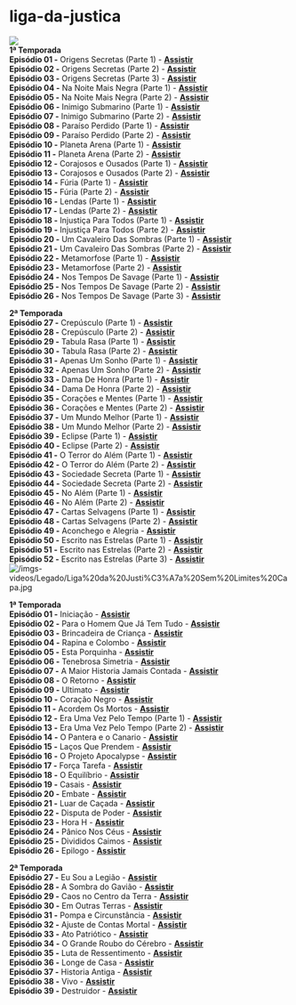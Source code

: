 # liga-da-justica

![](https://redecanais.cx/imgs-videos/Legado/Liga%20da%20Justi%C3%A7a%20Capa.jpg)  
**1ª Temporada**  
**Episódio 01 -** Origens Secretas (Parte 1) - [**Assistir**](https://redecanais.cx/musicvideo.php?vid=aeaf156fd)  
**Episódio 02 -** Origens Secretas (Parte 2) - [**Assistir**](https://redecanais.cx/musicvideo.php?vid=2f2602cf6)  
**Episódio 03 -** Origens Secretas (Parte 3) - [**Assistir**](https://redecanais.cx/musicvideo.php?vid=717a3427b)  
**Episódio 04 -** Na Noite Mais Negra (Parte 1) - [**Assistir**](https://redecanais.cx/musicvideo.php?vid=f9fb7f077)  
**Episódio 05 -** Na Noite Mais Negra (Parte 2) - [**Assistir**](https://redecanais.cx/musicvideo.php?vid=cc68f5d51)  
**Episódio 06 -** Inimigo Submarino (Parte 1) - [**Assistir**](https://redecanais.cx/musicvideo.php?vid=bd3e9618e)  
**Episódio 07 -** Inimigo Submarino (Parte 2) - [**Assistir**](https://redecanais.cx/musicvideo.php?vid=aadeffc1b)  
**Episódio 08 -** Paraíso Perdido (Parte 1) - [**Assistir**](https://redecanais.cx/musicvideo.php?vid=bb1000b1c)  
**Episódio 09 -** Paraíso Perdido (Parte 2) - [**Assistir**](https://redecanais.cx/musicvideo.php?vid=33b3ea17b)  
**Episódio 10 -** Planeta Arena (Parte 1) - [**Assistir**](https://redecanais.cx/musicvideo.php?vid=2fc393185)  
**Episódio 11 -** Planeta Arena (Parte 2) - [**Assistir**](https://redecanais.cx/musicvideo.php?vid=a79457308)  
**Episódio 12 -** Corajosos e Ousados (Parte 1) - [**Assistir**](https://redecanais.cx/musicvideo.php?vid=9cf2081bf)  
**Episódio 13 -** Corajosos e Ousados (Parte 2) - [**Assistir**](https://redecanais.cx/musicvideo.php?vid=d7dbcd555)  
**Episódio 14 -** Fúria (Parte 1) - [**Assistir**](https://redecanais.cx/liga-da-justica-episodio-14-furia-parte-1_9f6bcd403.html)  
**Episódio 15 -** Fúria (Parte 2) - [**Assistir**](https://redecanais.cx/liga-da-justica-episodio-15-furia-parte-2_b5ef9ccbf.html)  
**Episódio 16 -** Lendas (Parte 1) - [**Assistir**](https://redecanais.cx/liga-da-justica-episodio-16-lendas-parte-1_63ea72b1f.html)  
**Episódio 17 -** Lendas (Parte 2) - [**Assistir**](https://redecanais.cx/liga-da-justica-episodio-17-lendas-parte-2_bd2518384.html)  
**Episódio 18 -** Injustiça Para Todos (Parte 1) - [**Assistir**](https://redecanais.cx/musicvideo.php?vid=57e2fb6b8)  
**Episódio 19 -** Injustiça Para Todos (Parte 2) - [**Assistir**](https://redecanais.cx/musicvideo.php?vid=448ada402)  
**Episódio 20 -** Um Cavaleiro Das Sombras (Parte 1) - [**Assistir**](https://redecanais.cx/musicvideo.php?vid=4fb11c6bc)  
**Episódio 21 -** Um Cavaleiro Das Sombras (Parte 2) - [**Assistir**](https://redecanais.cx/musicvideo.php?vid=2471e27ee)  
**Episódio 22 -** Metamorfose (Parte 1) - [**Assistir**](https://redecanais.cx/musicvideo.php?vid=39fb8e8d0)  
**Episódio 23 -** Metamorfose (Parte 2) - [**Assistir**](https://redecanais.cx/musicvideo.php?vid=562bc6e23)  
**Episódio 24 -** Nos Tempos De Savage (Parte 1) - [**Assistir**](https://redecanais.cx/musicvideo.php?vid=3b5bfccda)  
**Episódio 25 -** Nos Tempos De Savage (Parte 2) - [**Assistir**](https://redecanais.cx/liga-da-justica-episodio-25-nos-tempos-de-savage-parte-2_c878dd0ed.html)  
**Episódio 26 -** Nos Tempos De Savage (Parte 3) - [**Assistir**](https://redecanais.cx/liga-da-justica-episodio-26-nos-tempos-de-savage-parte-3_9c0b5d297.html)  

**2ª Temporada**  
**Episódio 27 -** Crepúsculo (Parte 1) - [**Assistir**](https://redecanais.cx/musicvideo.php?vid=575fb22d0)  
**Episódio 28 -** Crepúsculo (Parte 2) - [**Assistir**](https://redecanais.cx/musicvideo.php?vid=6d280d0da)  
**Episódio 29 -** Tabula Rasa (Parte 1) - [**Assistir**](https://redecanais.cx/musicvideo.php?vid=eb08aea55)  
**Episódio 30 -** Tabula Rasa (Parte 2) - [**Assistir**](https://redecanais.cx/musicvideo.php?vid=5bab1ae5a)  
**Episódio 31 -** Apenas Um Sonho (Parte 1) - [**Assistir**](https://redecanais.cx/musicvideo.php?vid=52e6d1b4d)  
**Episódio 32 -** Apenas Um Sonho (Parte 2) - [**Assistir**](https://redecanais.cx/musicvideo.php?vid=bae9e90aa)  
**Episódio 33 -** Dama De Honra (Parte 1) - [**Assistir**](https://redecanais.cx/musicvideo.php?vid=1ca35e32b)  
**Episódio 34 -** Dama De Honra (Parte 2) - [**Assistir**](https://redecanais.cx/musicvideo.php?vid=38a04a86d)  
**Episódio 35 -** Corações e Mentes (Parte 1) - [**Assistir**](https://redecanais.cx/musicvideo.php?vid=a973772a8)  
**Episódio 36 -** Corações e Mentes (Parte 2) - [**Assistir**](https://redecanais.cx/musicvideo.php?vid=26426fdcf)  
**Episódio 37 -** Um Mundo Melhor (Parte 1) - [**Assistir**](https://redecanais.cx/musicvideo.php?vid=d4abfe9b5)  
**Episódio 38 -** Um Mundo Melhor (Parte 2) - [**Assistir**](https://redecanais.cx/musicvideo.php?vid=998f5ef89)  
**Episódio 39 -** Eclipse (Parte 1) - [**Assistir**](https://redecanais.cx/musicvideo.php?vid=4cfd86eef)  
**Episódio 40 -** Eclipse (Parte 2) - [**Assistir**](https://redecanais.cx/musicvideo.php?vid=2b4969690)  
**Episódio 41 -** O Terror do Além (Parte 1) - [**Assistir**](https://redecanais.cx/musicvideo.php?vid=19887c353)  
**Episódio 42 -** O Terror do Além (Parte 2) - [**Assistir**](https://redecanais.cx/musicvideo.php?vid=486922aa6)  
**Episódio 43 -** Sociedade Secreta (Parte 1) - [**Assistir**](https://redecanais.cx/musicvideo.php?vid=1c964880e)  
**Episódio 44 -** Sociedade Secreta (Parte 2) - [**Assistir**](https://redecanais.cx/musicvideo.php?vid=7a5f8f1f4)  
**Episódio 45 -** No Além (Parte 1) - [**Assistir**](https://redecanais.cx/musicvideo.php?vid=b2dc189ea)  
**Episódio 46 -** No Além (Parte 2) - [**Assistir**](https://redecanais.cx/musicvideo.php?vid=99e1fdf25)  
**Episódio 47 -** Cartas Selvagens (Parte 1) - [**Assistir**](https://redecanais.cx/musicvideo.php?vid=e9a3696bd)  
**Episódio 48 -** Cartas Selvagens (Parte 2) - [**Assistir**](https://redecanais.cx/musicvideo.php?vid=928c6b5e5)  
**Episódio 49 -** Aconchego e Alegria - [**Assistir**](https://redecanais.cx/musicvideo.php?vid=20ac20957)  
**Episódio 50 -** Escrito nas Estrelas (Parte 1) - [**Assistir**](https://redecanais.cx/musicvideo.php?vid=4c9c455de)  
**Episódio 51 -** Escrito nas Estrelas (Parte 2) - [**Assistir**](https://redecanais.cx/musicvideo.php?vid=56c79a28c)  
**Episódio 52 -** Escrito nas Estrelas (Parte 3) - [**Assistir**](https://redecanais.cx/musicvideo.php?vid=c6114450c)  
![/imgs-videos/Legado/Liga%20da%20Justi%C3%A7a%20Sem%20Limites%20Capa.jpg](https://redecanais.cx/imgs-videos/Legado/Liga%20da%20Justi%C3%A7a%20Sem%20Limites%20Capa.jpg) 

**1ª Temporada**  
**Episódio 01 -** Iniciação - [**Assistir**](https://redecanais.cx/musicvideo.php?vid=864dd9348)  
**Episódio 02 -** Para o Homem Que Já Tem Tudo - [**Assistir**](https://redecanais.cx/musicvideo.php?vid=90c82f2a1)  
**Episódio 03 -** Brincadeira de Criança - [**Assistir**](https://redecanais.cx/musicvideo.php?vid=9ccce9d0b)  
**Episódio 04 -** Rapina e Colombo - [**Assistir**](https://redecanais.cx/musicvideo.php?vid=dcb9f66c0)  
**Episódio 05 -** Esta Porquinha - [**Assistir**](https://redecanais.cx/musicvideo.php?vid=735947fa4)  
**Episódio 06 -** Tenebrosa Simetria - [**Assistir**](https://redecanais.cx/musicvideo.php?vid=93d33a803)  
**Episódio 07 -** A Maior Historia Jamais Contada - [**Assistir**](https://redecanais.cx/musicvideo.php?vid=a8a340ab6)  
**Episódio 08 -** O Retorno - [**Assistir**](https://redecanais.cx/musicvideo.php?vid=0b5995900)  
**Episódio 09 -** Ultimato - [**Assistir**](https://redecanais.cx/musicvideo.php?vid=cde1febe4)  
**Episódio 10 -** Coração Negro - [**Assistir**](https://redecanais.cx/musicvideo.php?vid=211d2b415)  
**Episódio 11 -** Acordem Os Mortos - [**Assistir**](https://redecanais.cx/musicvideo.php?vid=3c058e5b3)  
**Episódio 12 -** Era Uma Vez Pelo Tempo (Parte 1) - [**Assistir**](https://redecanais.cx/musicvideo.php?vid=6274cc383)  
**Episódio 13 -** Era Uma Vez Pelo Tempo (Parte 2) - [**Assistir**](https://redecanais.cx/musicvideo.php?vid=534aed8e3)  
**Episódio 14 -** O Pantera e o Canario - [**Assistir**](https://redecanais.cx/musicvideo.php?vid=3326e9720)  
**Episódio 15 -** Laços Que Prendem - [**Assistir**](https://redecanais.cx/musicvideo.php?vid=896da2053)  
**Episódio 16 -** O Projeto Apocalypse - [**Assistir**](https://redecanais.cx/musicvideo.php?vid=98100035f)  
**Episódio 17 -** Força Tarefa - [**Assistir**](https://redecanais.cx/musicvideo.php?vid=5e5663892)  
**Episódio 18 -** O Equilíbrio - [**Assistir**](https://redecanais.cx/musicvideo.php?vid=be3ee139f)  
**Episódio 19 -** Casais - [**Assistir**](https://redecanais.cx/musicvideo.php?vid=adaa4639f)  
**Episódio 20 -** Embate - [**Assistir**](https://redecanais.cx/musicvideo.php?vid=d9d6976c6)  
**Episódio 21 -** Luar de Caçada - [**Assistir**](https://redecanais.cx/musicvideo.php?vid=ecd6766ef)  
**Episódio 22 -** Disputa de Poder - [**Assistir**](https://redecanais.cx/musicvideo.php?vid=01f7eecef)  
**Episódio 23 -** Hora H - [**Assistir**](https://redecanais.cx/musicvideo.php?vid=773ca0d29)  
**Episódio 24 -** Pânico Nos Céus - [**Assistir**](https://redecanais.cx/musicvideo.php?vid=9d53381e1)  
**Episódio 25 -** Divididos Caimos - [**Assistir**](https://redecanais.cx/musicvideo.php?vid=65f68bb4a)  
**Episódio 26 -** Epilogo - [**Assistir**](https://redecanais.cx/musicvideo.php?vid=23e0ef084)  

**2ª Temporada**  
**Episódio 27 -** Eu Sou a Legião - [**Assistir**](https://redecanais.cx/musicvideo.php?vid=165f64eb2)  
**Episódio 28 -** A Sombra do Gavião - [**Assistir**](https://redecanais.cx/musicvideo.php?vid=4931ed3bf)  
**Episódio 29 -** Caos no Centro da Terra - [**Assistir**](https://redecanais.cx/musicvideo.php?vid=0f58d61ea)  
**Episódio 30 -** Em Outras Terras - [**Assistir**](https://redecanais.cx/musicvideo.php?vid=9b3257d5e)  
**Episódio 31 -** Pompa e Circunstância - [**Assistir**](https://redecanais.cx/musicvideo.php?vid=ca9641e65)  
**Episódio 32 -** Ajuste de Contas Mortal - [**Assistir**](https://redecanais.cx/musicvideo.php?vid=9bb02568a)  
**Episódio 33 -** Ato Patriótico - [**Assistir**](https://redecanais.cx/musicvideo.php?vid=01ba62c36)  
**Episódio 34 -** O Grande Roubo do Cérebro - [**Assistir**](https://redecanais.cx/musicvideo.php?vid=ad91f5b61)  
**Episódio 35 -** Luta de Ressentimento - [**Assistir**](https://redecanais.cx/musicvideo.php?vid=11569b2ef)  
**Episódio 36 -** Longe de Casa - [**Assistir**](https://redecanais.cx/musicvideo.php?vid=f895d5f8b)  
**Episódio 37 -** Historia Antiga - [**Assistir**](https://redecanais.cx/musicvideo.php?vid=2aac0b4ac)  
**Episódio 38 -** Vivo - [**Assistir**](https://redecanais.cx/musicvideo.php?vid=d1baaa61a)  
**Episódio 39 -** Destruidor - [**Assistir**](https://redecanais.cx/musicvideo.php?vid=4d4b57d41)
